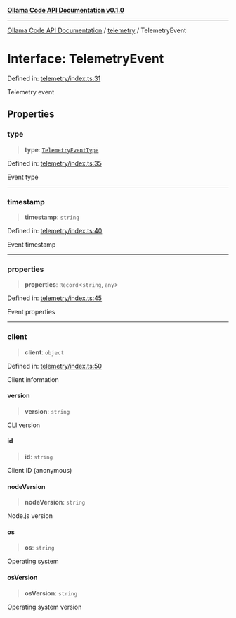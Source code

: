 [**Ollama Code API Documentation v0.1.0**](../../README.md)

***

[Ollama Code API Documentation](../../modules.md) / [telemetry](../README.md) / TelemetryEvent

# Interface: TelemetryEvent

Defined in: [telemetry/index.ts:31](https://github.com/erichchampion/ollama-code/blob/1174940021f16bcb3532cf8cda9d6c9f9b0e072f/ollama-code/src/telemetry/index.ts#L31)

Telemetry event

## Properties

### type

> **type**: [`TelemetryEventType`](../enumerations/TelemetryEventType.md)

Defined in: [telemetry/index.ts:35](https://github.com/erichchampion/ollama-code/blob/1174940021f16bcb3532cf8cda9d6c9f9b0e072f/ollama-code/src/telemetry/index.ts#L35)

Event type

***

### timestamp

> **timestamp**: `string`

Defined in: [telemetry/index.ts:40](https://github.com/erichchampion/ollama-code/blob/1174940021f16bcb3532cf8cda9d6c9f9b0e072f/ollama-code/src/telemetry/index.ts#L40)

Event timestamp

***

### properties

> **properties**: `Record`\<`string`, `any`\>

Defined in: [telemetry/index.ts:45](https://github.com/erichchampion/ollama-code/blob/1174940021f16bcb3532cf8cda9d6c9f9b0e072f/ollama-code/src/telemetry/index.ts#L45)

Event properties

***

### client

> **client**: `object`

Defined in: [telemetry/index.ts:50](https://github.com/erichchampion/ollama-code/blob/1174940021f16bcb3532cf8cda9d6c9f9b0e072f/ollama-code/src/telemetry/index.ts#L50)

Client information

#### version

> **version**: `string`

CLI version

#### id

> **id**: `string`

Client ID (anonymous)

#### nodeVersion

> **nodeVersion**: `string`

Node.js version

#### os

> **os**: `string`

Operating system

#### osVersion

> **osVersion**: `string`

Operating system version

